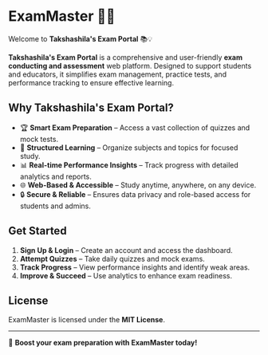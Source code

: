 # ExamMaster 📝🎯  

Welcome to **Takshashila's Exam Portal** 📚💡  

**Takshashila's Exam Portal** is a comprehensive and user-friendly **exam conducting and assessment** web platform. Designed to support students and educators, it simplifies exam management, practice tests, and performance tracking to ensure effective learning.  

## Why Takshashila's Exam Portal?  

- 🏆 **Smart Exam Preparation** – Access a vast collection of quizzes and mock tests.  
- 📖 **Structured Learning** – Organize subjects and topics for focused study.  
- 📊 **Real-time Performance Insights** – Track progress with detailed analytics and reports.  
- 🌐 **Web-Based & Accessible** – Study anytime, anywhere, on any device.  
- 🔒 **Secure & Reliable** – Ensures data privacy and role-based access for students and admins.  

## Get Started  

1. **Sign Up & Login** – Create an account and access the dashboard.  
2. **Attempt Quizzes** – Take daily quizzes and mock exams.  
3. **Track Progress** – View performance insights and identify weak areas.  
4. **Improve & Succeed** – Use analytics to enhance exam readiness.  

## License  

ExamMaster is licensed under the **MIT License**.  

---  

🚀 **Boost your exam preparation with ExamMaster today!**
